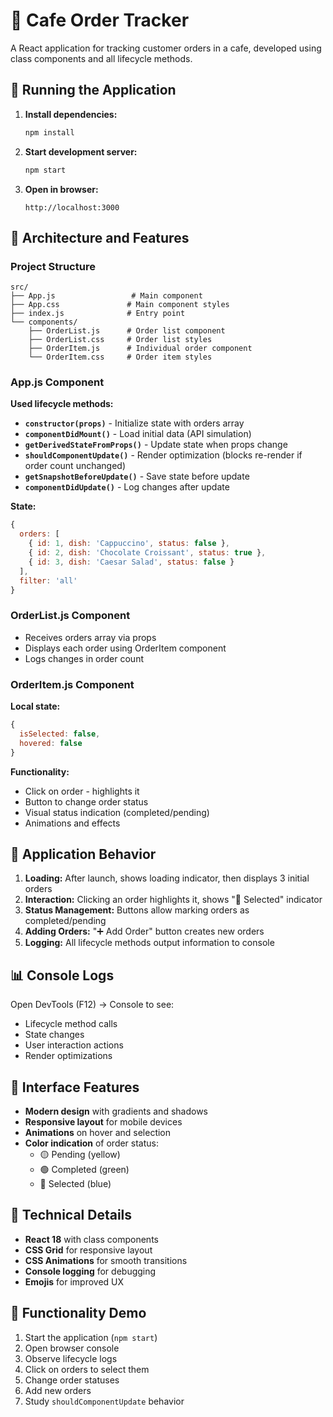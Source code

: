 # 🍴 Cafe Order Tracker

A React application for tracking customer orders in a cafe, developed using class components and all lifecycle methods.

## 🚀 Running the Application

1. **Install dependencies:**
   ```bash
   npm install
   ```

2. **Start development server:**
   ```bash
   npm start
   ```

3. **Open in browser:**
   ```
   http://localhost:3000
   ```

## 🧠 Architecture and Features

### Project Structure
```
src/
├── App.js                 # Main component
├── App.css               # Main component styles
├── index.js              # Entry point
└── components/
    ├── OrderList.js      # Order list component
    ├── OrderList.css     # Order list styles
    ├── OrderItem.js      # Individual order component
    └── OrderItem.css     # Order item styles
```

### App.js Component
**Used lifecycle methods:**

- **`constructor(props)`** - Initialize state with orders array
- **`componentDidMount()`** - Load initial data (API simulation)
- **`getDerivedStateFromProps()`** - Update state when props change
- **`shouldComponentUpdate()`** - Render optimization (blocks re-render if order count unchanged)
- **`getSnapshotBeforeUpdate()`** - Save state before update
- **`componentDidUpdate()`** - Log changes after update

**State:**
```javascript
{
  orders: [
    { id: 1, dish: 'Cappuccino', status: false },
    { id: 2, dish: 'Chocolate Croissant', status: true },
    { id: 3, dish: 'Caesar Salad', status: false }
  ],
  filter: 'all'
}
```

### OrderList.js Component
- Receives orders array via props
- Displays each order using OrderItem component
- Logs changes in order count

### OrderItem.js Component
**Local state:**
```javascript
{
  isSelected: false,    
  hovered: false    
}
```

**Functionality:**
- Click on order - highlights it
- Button to change order status
- Visual status indication (completed/pending)
- Animations and effects

## 🎯 Application Behavior

1. **Loading:** After launch, shows loading indicator, then displays 3 initial orders
2. **Interaction:** Clicking an order highlights it, shows "🎯 Selected" indicator
3. **Status Management:** Buttons allow marking orders as completed/pending
4. **Adding Orders:** "➕ Add Order" button creates new orders
5. **Logging:** All lifecycle methods output information to console

## 📊 Console Logs

Open DevTools (F12) → Console to see:
- Lifecycle method calls
- State changes
- User interaction actions
- Render optimizations

## 🎨 Interface Features

- **Modern design** with gradients and shadows
- **Responsive layout** for mobile devices
- **Animations** on hover and selection
- **Color indication** of order status:
  - 🟡 Pending (yellow)
  - 🟢 Completed (green)
  - 🔵 Selected (blue)

## 🔧 Technical Details

- **React 18** with class components
- **CSS Grid** for responsive layout
- **CSS Animations** for smooth transitions
- **Console logging** for debugging
- **Emojis** for improved UX

## 🚀 Functionality Demo

1. Start the application (`npm start`)
2. Open browser console
3. Observe lifecycle logs
4. Click on orders to select them
5. Change order statuses
6. Add new orders
7. Study `shouldComponentUpdate` behavior 